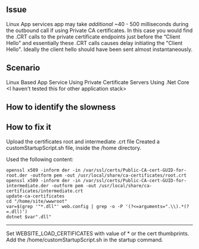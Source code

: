 ## Issue

Linux App services app may take *additional* ~40 - 500 milliseconds during the outbound call if using Private CA certificates.
In this case you would find the .CRT calls to the private certificate endpoints just before the “Client Hello” and essentially these .CRT calls causes delay initiating the "Client Hello". Ideally the client hello should have been sent almost instantaneously.

## Scenario
Linux Based App Service
Using Private Certificate Servers
Using .Net Core
<I haven't tested this for other application stack>

## How to identify the slowness


## How to fix it

Upload the certificates root and intermediate .crt file
Created a customStartupScript.sh file, inside the /home directory.

Used the following content:
```
openssl x509 -inform der -in /var/ssl/certs/Public-CA-cert-GUID-for-root.der -outform pem -out /usr/local/share/ca-certificates/root.crt
openssl x509 -inform der -in /var/ssl/certs/Public-CA-cert-GUID-for-intermediate.der -outform pem -out /usr/local/share/ca-certificates/intermediate.crt
update-ca-certificates
cd "/home/site/wwwroot"
var=$(grep '"*.dll"' web.config | grep -o -P '(?<=arguments=".\\).*(?=.dll)') 
dotnet $var".dll"
```
------------------------------------------------------------------

Set WEBSITE_LOAD_CERTIFICATES with value of * or the cert thumbprints.
Add the /home/customStartupScript.sh in the startup command.


